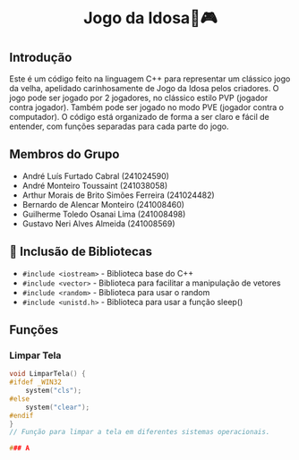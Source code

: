 <h1 align="center"> Jogo da Idosa👵🎮 </h1>

## Introdução
Este é um código feito na linguagem C++ para representar um clássico jogo da velha, apelidado carinhosamente de Jogo da Idosa pelos criadores. O jogo pode ser jogado por 2 jogadores, no clássico estilo PVP (jogador contra jogador). Também pode ser jogado no modo PVE (jogador contra o computador). O código está organizado de forma a ser claro e fácil de entender, com funções separadas para cada parte do jogo.

## Membros do Grupo
- André Luís Furtado Cabral (241024590)
- André Monteiro Toussaint (241038058)
- Arthur Morais de Brito Simões Ferreira (241024482)
- Bernardo de Alencar Monteiro (241008460)
- Guilherme Toledo Osanai Lima (241008498)
- Gustavo Neri Alves Almeida (241008569)

## :hammer: Inclusão de Bibliotecas
- `#include <iostream>` - Biblioteca base do C++
- `#include <vector>` - Biblioteca para facilitar a manipulação de vetores
- `#include <random>` - Biblioteca para usar o random
- `#include <unistd.h>` - Biblioteca para usar a função sleep()

## Funções

### Limpar Tela
```cpp
void LimparTela() {
#ifdef _WIN32
    system("cls");  
#else
    system("clear");  
#endif
}
// Função para limpar a tela em diferentes sistemas operacionais.

### A


